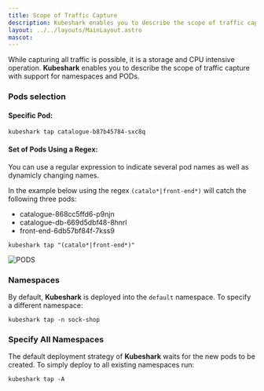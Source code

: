 ```yaml
---
title: Scope of Traffic Capture
description: Kubeshark enables you to describe the scope of traffic capture with support for namespaces and PODs
layout: ../../layouts/MainLayout.astro
mascot:
---
```


While capturing all traffic is possible, it is a storage and CPU intensive operation. **Kubeshark** enables you to describe the scope of traffic capture with support for namespaces and PODs.

### Pods selection

#### Specific Pod:

```shell
kubeshark tap catalogue-b87b45784-sxc8q
```

#### Set of Pods Using a Regex:

You can use a regular expression to indicate several pod names as well as dynamicly changing names.

In the example below using the regex `(catalo*|front-end*)` will catch the following three pods:
* catalogue-868cc5ffd6-p9njn
* catalogue-db-669d5dbf48-8hnrl
* front-end-6db57bf84f-7kss9

```shell
kubeshark tap "(catalo*|front-end*)"
```

![PODS](/pods.png)

### Namespaces

By default, **Kubeshark** is deployed into the `default` namespace.
To specify a different namespace:

```
kubeshark tap -n sock-shop
```

### Specify All Namespaces

The default deployment strategy of **Kubeshark** waits for the new pods
to be created. To simply deploy to all existing namespaces run:

```
kubeshark tap -A
```